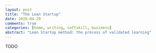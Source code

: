 ```yaml
---
layout: post
title: "The Lean Startup"
date: 2020-04-29
comments: true
categories: [home, writing, softskill, business]
abstract: "Lean Startup method: the process of validated learning"
--- 
```


TODO 

